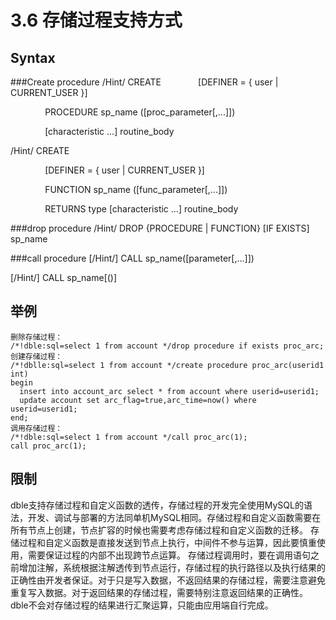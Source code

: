# 3.6 存储过程支持方式
## Syntax
###Create  procedure
   /Hint/    CREATE
&nbsp;&nbsp;&nbsp;&nbsp;&nbsp;&nbsp;&nbsp;&nbsp;&nbsp;&nbsp;&nbsp;&nbsp;&nbsp;&nbsp;[DEFINER = { user | CURRENT_USER }]

&nbsp;&nbsp;&nbsp;&nbsp;&nbsp;&nbsp;&nbsp;&nbsp;&nbsp;&nbsp;&nbsp;&nbsp;&nbsp;&nbsp;PROCEDURE sp_name ([proc_parameter[,...]]) 

&nbsp;&nbsp;&nbsp;&nbsp;&nbsp;&nbsp;&nbsp;&nbsp;&nbsp;&nbsp;&nbsp;&nbsp;&nbsp;&nbsp;[characteristic ...] routine_body

  /Hint/    CREATE

&nbsp;&nbsp;&nbsp;&nbsp;&nbsp;&nbsp;&nbsp;&nbsp;&nbsp;&nbsp;&nbsp;&nbsp;&nbsp;&nbsp;[DEFINER = { user | CURRENT_USER }] 

&nbsp;&nbsp;&nbsp;&nbsp;&nbsp;&nbsp;&nbsp;&nbsp;&nbsp;&nbsp;&nbsp;&nbsp;&nbsp;&nbsp;FUNCTION sp_name ([func_parameter[,...]]) 

&nbsp;&nbsp;&nbsp;&nbsp;&nbsp;&nbsp;&nbsp;&nbsp;&nbsp;&nbsp;&nbsp;&nbsp;&nbsp;&nbsp;RETURNS type [characteristic ...] routine_body

 

###drop procedure
   /Hint/    DROP {PROCEDURE | FUNCTION} [IF EXISTS] sp_name

###call procedure
  [/Hint/]   CALL sp_name([parameter[,...]]) 

  [/Hint/]   CALL sp_name[()]
## 举例
```
删除存储过程：
/*!dble:sql=select 1 from account */drop procedure if exists proc_arc;
创建存储过程：
/*!dblle:sql=select 1 from account */create procedure proc_arc(userid1 int)
begin
  insert into account_arc select * from account where userid=userid1;
  update account set arc_flag=true,arc_time=now() where userid=userid1;
end;
调用存储过程：
/*!dble:sql=select 1 from account */call proc_arc(1);
call proc_arc(1);
```
## 限制
dble支持存储过程和自定义函数的透传，存储过程的开发完全使用MySQL的语法，开发、调试与部署的方法同单机MySQL相同。存储过程和自定义函数需要在所有节点上创建，节点扩容的时候也需要考虑存储过程和自定义函数的迁移。
存储过程和自定义函数是直接发送到节点上执行，中间件不参与运算，因此要慎重使用，需要保证过程的内部不出现跨节点运算。
存储过程调用时，要在调用语句之前增加注解，系统根据注解透传到节点运行，存储过程的执行路径以及执行结果的正确性由开发者保证。对于只是写入数据，不返回结果的存储过程，需要注意避免重复写入数据。对于返回结果的存储过程，需要特别注意返回结果的正确性。dble不会对存储过程的结果进行汇聚运算，只能由应用端自行完成。
